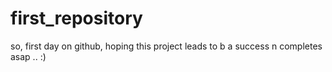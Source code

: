 # first_repository
so, first day on github, hoping this project leads to b a success n completes asap .. :)
